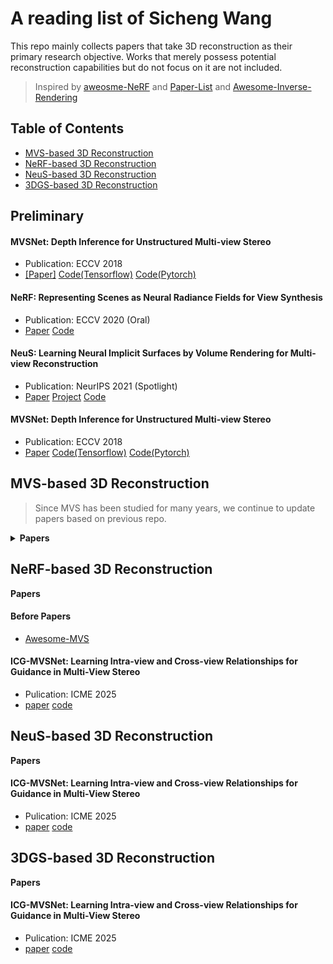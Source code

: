 # A reading list of Sicheng Wang

This repo mainly collects papers that take 3D reconstruction as their primary research objective. Works that merely possess potential reconstruction capabilities but do not focus on it are not included.

> Inspired by [aweosme-NeRF](https://github.com/awesome-NeRF/awesome-NeRF) and [Paper-List](https://github.com/YanjieZe/Paper-List?tab=readme-ov-file) and [Awesome-Inverse-Rendering
](https://github.com/ingra14m/Awesome-Inverse-Rendering?tab=readme-ov-file#nerf-based-inverse-rendering)


## Table of Contents
- [MVS-based 3D Reconstruction](#mvs-based-3d-reconstruction)
- [NeRF-based 3D Reconstruction](#nerf-based-3d-reconstruction)
- [NeuS-based 3D Reconstruction](#neus-based-3d-reconstruction)
- [3DGS-based 3D Reconstruction](#3dgs-based-3d-reconstruction)


## Preliminary

#### MVSNet: Depth Inference for Unstructured Multi-view Stereo
- Publication: ECCV 2018
- [[Paper]]() [Code(Tensorflow)]() [Code(Pytorch)]()

#### NeRF: Representing Scenes as Neural Radiance Fields for View Synthesis
- Publication: ECCV 2020 (Oral)
- [Paper](https://arxiv.org/pdf/2003.08934) [Code](https://github.com/bmild/nerf)

#### NeuS: Learning Neural Implicit Surfaces by Volume Rendering for Multi-view Reconstruction
- Publication: NeurIPS 2021 (Spotlight) 
- [Paper](https://arxiv.org/pdf/2106.10689) [Project](https://lingjie0206.github.io/papers/NeuS/) [Code](https://github.com/Totoro97/NeuS)

#### MVSNet: Depth Inference for Unstructured Multi-view Stereo
- Publication: ECCV 2018
- [Paper]() [Code(Tensorflow)]() [Code(Pytorch)]()
## MVS-based 3D Reconstruction
> Since MVS has been studied for many years, we continue to update papers based on previous repo.
<details>
<summary><b>Papers</b></summary>

#### Before Papers  
- [Awesome-MVS](https://github.com/walsvid/Awesome-MVS)

#### ICG-MVSNet: Learning Intra-view and Cross-view Relationships for Guidance in Multi-View Stereo
- Pulication: ICME 2025
- [paper](https://arxiv.org/pdf/2503.21525) [code](https://github.com/YuhsiHu/ICG-MVSNet)

</details>


## NeRF-based 3D Reconstruction

<summary><b>Papers</b></summary>

#### Before Papers  
- [Awesome-MVS](https://github.com/walsvid/Awesome-MVS)

#### ICG-MVSNet: Learning Intra-view and Cross-view Relationships for Guidance in Multi-View Stereo
- Pulication: ICME 2025
- [paper](https://arxiv.org/pdf/2503.21525) [code](https://github.com/YuhsiHu/ICG-MVSNet)

</details>

## NeuS-based 3D Reconstruction

<summary><b>Papers</b></summary>

#### ICG-MVSNet: Learning Intra-view and Cross-view Relationships for Guidance in Multi-View Stereo
- Pulication: ICME 2025
- [paper](https://arxiv.org/pdf/2503.21525) [code](https://github.com/YuhsiHu/ICG-MVSNet)

</details>

## 3DGS-based 3D Reconstruction

<summary><b>Papers</b></summary>

#### ICG-MVSNet: Learning Intra-view and Cross-view Relationships for Guidance in Multi-View Stereo
- Pulication: ICME 2025
- [paper](https://arxiv.org/pdf/2503.21525) [code](https://github.com/YuhsiHu/ICG-MVSNet)

</details>
